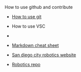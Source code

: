 [](####) How to use github and contribute

* [How to use git](https://dont-be-afraid-to-commit.readthedocs.io/en/latest/git/commandlinegit.html)
* How to use VSC
*
* [Markdown cheat sheet](https://www.markdownguide.org/cheat-sheet)

* [San diego city robotics website](https://sdcityrobotics.org/)

* [Robotics repo](https://github.com/sdcityrobotics)


